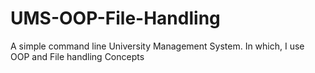 # UMS-OOP-File-Handling
A simple command line University Management System. In which, I use OOP and File handling Concepts   

